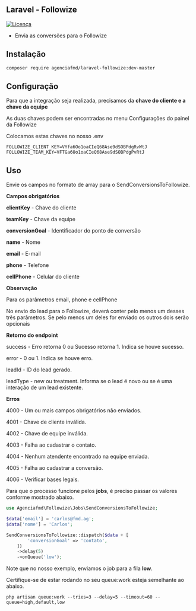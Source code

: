 ## Laravel - Followize

[![Licença](https://img.shields.io/badge/license-MIT-brightgreen.svg?style=flat-square)](LICENSE.md)

- Envia as conversões para o Followize

## Instalação

```bash
composer require agenciafmd/laravel-followize:dev-master
```

## Configuração

Para que a integração seja realizada, precisamos da **chave do cliente e a chave da equipe**

As duas chaves podem ser encontradas no menu Configurações do painel da Followize


Colocamos estas chaves no nosso .env

```dotenv
FOLLOWIZE_CLIENT_KEY=VYfa6Oo1oaCIeQ68Ase9dSOBPdgRvWtJ
FOLLOWIZE_TEAM_KEY=VFTGa6Oo1oaCIeQ68Ase9dSOBPdgPvRtJ
```

## Uso

Envie os campos no formato de array para o SendConversionsToFollowize.

**Campos obrigatórios**

**clientKey**	-    Chave do cliente

**teamKey**    -     Chave da equipe

**conversionGoal**   -	Identificador do ponto de conversão

**name**	-   Nome

**email**   -   E-mail

**phone**   -  	Telefone

**cellPhone**  -  Celular do cliente


**Observação**

Para os parâmetros email, phone e cellPhone

No envio do lead para o Followize, deverá conter pelo menos um desses três parâmetros. Se pelo menos um deles for enviado os outros dois serão opcionais

**Retorno do endpoint**

success	 - Erro retorna 0 ou Sucesso retorna 1. Indica se houve sucesso.

error  -  0 ou 1. Indica se houve erro.

leadId	-  ID do lead gerado.

leadType -  new ou treatment. Informa se o lead é novo ou se é uma interação de um lead existente.


**Erros**

4000 - Um ou mais campos obrigatórios não enviados.

4001 - Chave de cliente inválida.

4002 - Chave de equipe inválida.

4003 - Falha ao cadastrar o contato.

4004 - Nenhum atendente encontrado na equipe enviada.

4005 - Falha ao cadastrar a conversão.

4006 - Verificar bases legais.

Para que o processo funcione pelos **jobs**, é preciso passar os valores conforme mostrado abaixo.

```php
use Agenciafmd\Followize\Jobs\SendConversionsToFollowize;

$data['email'] = 'carlos@fmd.ag';
$data['nome'] = 'Carlos';

SendConversionsToFollowize::dispatch($data + [
        'conversionGoal' => 'contato',
    ])
    ->delay(5)
    ->onQueue('low');
```

Note que no nosso exemplo, enviamos o job para a fila **low**.

Certifique-se de estar rodando no seu queue:work esteja semelhante ao abaixo.

```shell
php artisan queue:work --tries=3 --delay=5 --timeout=60 --queue=high,default,low
```
